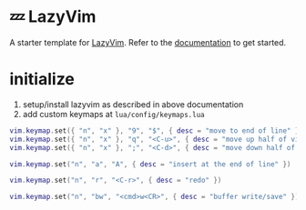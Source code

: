 # 💤 LazyVim

A starter template for [LazyVim](https://github.com/LazyVim/LazyVim).
Refer to the [documentation](https://lazyvim.github.io/installation) to get started.


# initialize
1. setup/install lazyvim as described in above documentation
2. add custom keymaps at `lua/config/keymaps.lua`
```lua
vim.keymap.set({ "n", "x" }, "9", "$", { desc = "move to end of line" })
vim.keymap.set({ "n", "x" }, "q", "<C-u>", { desc = "move up half of viewport" })
vim.keymap.set({ "n", "x" }, ";", "<C-d>", { desc = "move down half of the viewport" })

vim.keymap.set("n", "a", "A", { desc = "insert at the end of line" })

vim.keymap.set("n", "r", "<C-r>", { desc = "redo" })

vim.keymap.set("n", "bw", "<cmd>w<CR>", { desc = "buffer write/save" })
```

